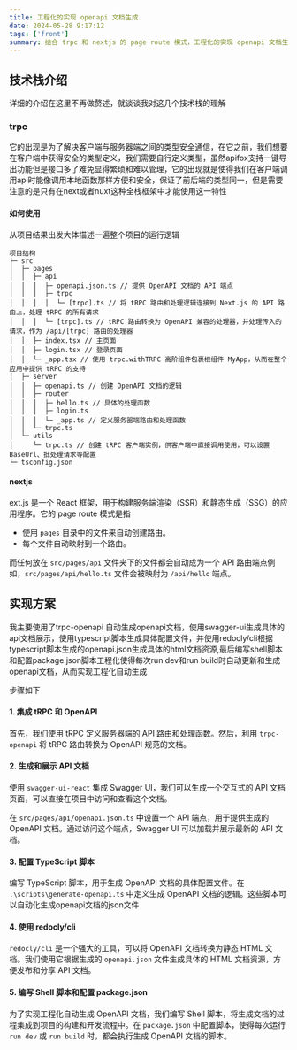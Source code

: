 ```yaml
---
title: 工程化的实现 openapi 文档生成
date: 2024-05-28 9:17:12
tags: ['front']
summary: 结合 trpc 和 nextjs 的 page route 模式，工程化的实现 openapi 文档生成
---
```


## 技术栈介绍

详细的介绍在这里不再做赘述，就谈谈我对这几个技术栈的理解

### trpc

它的出现是为了解决客户端与服务器端之间的类型安全通信，在它之前，我们想要在客户端中获得安全的类型定义，我们需要自行定义类型，虽然apifox支持一键导出功能但是接口多了难免显得繁琐和难以管理，它的出现就是使得我们在客户端调用api时能像调用本地函数那样方便和安全，保证了前后端的类型同一，但是需要注意的是只有在next或者nuxt这种全栈框架中才能使用这一特性

#### 如何使用

从项目结果出发大体描述一遍整个项目的运行逻辑

```
项目结构
├─ src
│  ├─ pages
│  │  ├─ api
│  │  │  ├─ openapi.json.ts // 提供 OpenAPI 文档的 API 端点
│  │  │  ├─ trpc
│  │  │  │  └─ [trpc].ts // 将 tRPC 路由和处理逻辑连接到 Next.js 的 API 路由上，处理 tRPC 的所有请求
│  │  │  └─ [trpc].ts // tRPC 路由转换为 OpenAPI 兼容的处理器，并处理传入的请求，作为 /api/[trpc] 路由的处理器
│  │  ├─ index.tsx // 主页面
│  │  ├─ login.tsx // 登录页面
│  │  └─ _app.tsx // 使用 trpc.withTRPC 高阶组件包裹根组件 MyApp，从而在整个应用中提供 tRPC 的支持
│  ├─ server
│  │  ├─ openapi.ts // 创建 OpenAPI 文档的逻辑
│  │  ├─ router
│  │  │  ├─ hello.ts // 具体的处理函数
│  │  │  ├─ login.ts
│  │  │  └─ _app.ts // 定义服务器端路由和处理函数
│  │  └─ trpc.ts
│  └─ utils
│     └─ trpc.ts // 创建 tRPC 客户端实例，供客户端中直接调用使用，可以设置 BaseUrl、批处理请求等配置
└─ tsconfig.json

```



#### nextjs

ext.js 是一个 React 框架，用于构建服务端渲染（SSR）和静态生成（SSG）的应用程序。它的 page route 模式是指

- 使用 `pages` 目录中的文件来自动创建路由。
- 每个文件自动映射到一个路由。

而任何放在 `src/pages/api` 文件夹下的文件都会自动成为一个 API 路由端点例如，`src/pages/api/hello.ts` 文件会被映射为 `/api/hello` 端点。



## 实现方案

我主要使用了trpc-openapi 自动生成openapi文档，使用swagger-ui生成具体的api文档展示，使用typescript脚本生成具体配置文件，并使用redocly/cli根据typescript脚本生成的openapi.json生成具体的html文档资源,最后编写shell脚本和配置package.json脚本工程化使得每次run dev和run build时自动更新和生成openapi文档，从而实现工程化自动生成

步骤如下

#### 1. 集成 tRPC 和 OpenAPI

首先，我们使用 tRPC 定义服务器端的 API 路由和处理函数。然后，利用 `trpc-openapi` 将 tRPC 路由转换为 OpenAPI 规范的文档。

#### 2. 生成和展示 API 文档

使用 `swagger-ui-react` 集成 Swagger UI，我们可以生成一个交互式的 API 文档页面，可以直接在项目中访问和查看这个文档。

在 `src/pages/api/openapi.json.ts` 中设置一个 API 端点，用于提供生成的 OpenAPI 文档。通过访问这个端点，Swagger UI 可以加载并展示最新的 API 文档。

#### 3. 配置 TypeScript 脚本

编写 TypeScript 脚本，用于生成 OpenAPI 文档的具体配置文件。在 `.\scripts\generate-openapi.ts` 中定义生成 OpenAPI 文档的逻辑。这些脚本可以自动化生成openapi文档的json文件

#### 4. 使用 redocly/cli

`redocly/cli` 是一个强大的工具，可以将 OpenAPI 文档转换为静态 HTML 文档。我们使用它根据生成的 `openapi.json` 文件生成具体的 HTML 文档资源，方便发布和分享 API 文档。

#### 5. 编写 Shell 脚本和配置 package.json

为了实现工程化自动生成 OpenAPI 文档，我们编写 Shell 脚本，将生成文档的过程集成到项目的构建和开发流程中。在 `package.json` 中配置脚本，使得每次运行 `run dev` 或 `run build` 时，都会执行生成 OpenAPI 文档的脚本。
